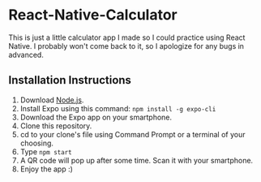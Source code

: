 # React-Native-Calculator
This is just a little calculator app I made so I could practice using React Native. I probably won't come back to it, so I apologize for any bugs in advanced.

## Installation Instructions
1) Download [Node.js](https://nodejs.org/en/download/).
2) Install Expo using this command: `npm install -g expo-cli`
3) Download the Expo app on your smartphone.
4) Clone this repository.
5) cd to your clone's file using Command Prompt or a terminal of your choosing.
6) Type `npm start`
7) A QR code will pop up after some time. Scan it with your smartphone.
8) Enjoy the app :)
